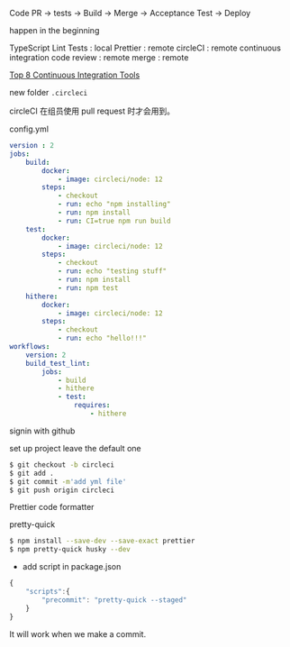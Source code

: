 Code PR -> tests -> Build -> Merge -> Acceptance Test -> Deploy

happen in the beginning

TypeScript Lint Tests : local
Prettier : remote
circleCI : remote continuous integration
code review : remote
merge : remote

[Top 8 Continuous Integration Tools](https://code-maze.com/top-8-continuous-integration-tools/)

new folder `.circleci`

circleCI 在组员使用 pull request 时才会用到。

config.yml

```yml
version : 2
jobs:
    build:
        docker:
            - image: circleci/node: 12
        steps:
            - checkout
            - run: echo "npm installing"
            - run: npm install
            - run: CI=true npm run build
    test:
        docker:
            - image: circleci/node: 12
        steps:
            - checkout
            - run: echo "testing stuff"
            - run: npm install
            - run: npm test
    hithere:
        docker:
            - image: circleci/node: 12
        steps:
            - checkout
            - run: echo "hello!!!"
workflows:
    version: 2
    build_test_lint:
        jobs:
            - build
            - hithere
            - test:
                requires:
                    - hithere
```

signin with github

set up project leave the default one

```bash
$ git checkout -b circleci
$ git add .
$ git commit -m'add yml file'
$ git push origin circleci
```

Prettier code formatter

pretty-quick

```bash
$ npm install --save-dev --save-exact prettier
$ npm pretty-quick husky --dev
```

- add script in package.json
```js
{
    "scripts":{
        "precommit": "pretty-quick --staged"
    }
}
```

It will work when we make a commit.

